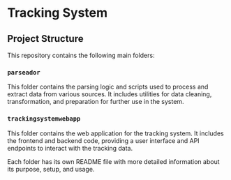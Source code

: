 # Tracking System

## Project Structure

This repository contains the following main folders:

### `parseador`
This folder contains the parsing logic and scripts used to process and extract data from various sources. It includes utilities for data cleaning, transformation, and preparation for further use in the system.

### `trackingsystemwebapp`
This folder contains the web application for the tracking system. It includes the frontend and backend code, providing a user interface and API endpoints to interact with the tracking data.

Each folder has its own README file with more detailed information about its purpose, setup, and usage.